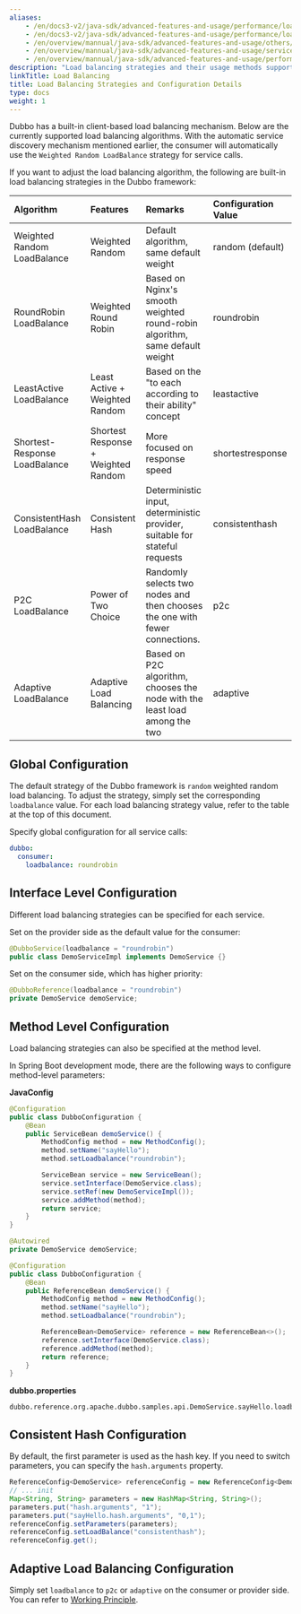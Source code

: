 ```yaml
---
aliases:
    - /en/docs3-v2/java-sdk/advanced-features-and-usage/performance/loadbalance/
    - /en/docs3-v2/java-sdk/advanced-features-and-usage/performance/loadbalance/
    - /en/overview/mannual/java-sdk/advanced-features-and-usage/others/graceful-shutdown/
    - /en/overview/mannual/java-sdk/advanced-features-and-usage/service/consistent-hash/
    - /en/overview/mannual/java-sdk/advanced-features-and-usage/performance/loadbalance/
description: "Load balancing strategies and their usage methods supported by Dubbo"
linkTitle: Load Balancing
title: Load Balancing Strategies and Configuration Details
type: docs
weight: 1
---
```


Dubbo has a built-in client-based load balancing mechanism. Below are the currently supported load balancing algorithms. With the automatic service discovery mechanism mentioned earlier, the consumer will automatically use the `Weighted Random LoadBalance` strategy for service calls.

If you want to adjust the load balancing algorithm, the following are built-in load balancing strategies in the Dubbo framework:

| Algorithm                    | Features                | Remarks                                         | Configuration Value                              |
| :--------------------------- | :--------------------- | :---------------------------------------------- | :---------------------------------------------- |
| Weighted Random LoadBalance  | Weighted Random        | Default algorithm, same default weight         | random (default)                                |
| RoundRobin LoadBalance       | Weighted Round Robin   | Based on Nginx's smooth weighted round-robin algorithm, same default weight | roundrobin                                      |
| LeastActive LoadBalance      | Least Active + Weighted Random | Based on the "to each according to their ability" concept | leastactive                                     |
| Shortest-Response LoadBalance | Shortest Response + Weighted Random | More focused on response speed                | shortestresponse                                |
| ConsistentHash LoadBalance   | Consistent Hash       | Deterministic input, deterministic provider, suitable for stateful requests | consistenthash                                  |
| P2C LoadBalance              | Power of Two Choice   | Randomly selects two nodes and then chooses the one with fewer connections. | p2c                                             |
| Adaptive LoadBalance         | Adaptive Load Balancing | Based on P2C algorithm, chooses the node with the least load among the two | adaptive                                        |

## Global Configuration
The default strategy of the Dubbo framework is `random` weighted random load balancing. To adjust the strategy, simply set the corresponding `loadbalance` value. For each load balancing strategy value, refer to the table at the top of this document.

Specify global configuration for all service calls:
```yaml
dubbo:
  consumer:
    loadbalance: roundrobin
```

## Interface Level Configuration
Different load balancing strategies can be specified for each service.

Set on the provider side as the default value for the consumer:
```java
@DubboService(loadbalance = "roundrobin")
public class DemoServiceImpl implements DemoService {}
```

Set on the consumer side, which has higher priority:
```java
@DubboReference(loadbalance = "roundrobin")
private DemoService demoService;
```

## Method Level Configuration
Load balancing strategies can also be specified at the method level.

In Spring Boot development mode, there are the following ways to configure method-level parameters:

**JavaConfig**
```java
@Configuration
public class DubboConfiguration {
    @Bean
    public ServiceBean demoService() {
        MethodConfig method = new MethodConfig();
        method.setName("sayHello");
        method.setLoadbalance("roundrobin");

        ServiceBean service = new ServiceBean();
        service.setInterface(DemoService.class);
        service.setRef(new DemoServiceImpl());
        service.addMethod(method);
        return service;
    }
}
```

```java
@Autowired
private DemoService demoService;

@Configuration
public class DubboConfiguration {
    @Bean
    public ReferenceBean demoService() {
        MethodConfig method = new MethodConfig();
        method.setName("sayHello");
        method.setLoadbalance("roundrobin");

        ReferenceBean<DemoService> reference = new ReferenceBean<>();
        reference.setInterface(DemoService.class);
        reference.addMethod(method);
        return reference;
    }
}
```

**dubbo.properties**
```properties
dubbo.reference.org.apache.dubbo.samples.api.DemoService.sayHello.loadbalance=roundrobin
```

## Consistent Hash Configuration

By default, the first parameter is used as the hash key. If you need to switch parameters, you can specify the `hash.arguments` property.

```java
ReferenceConfig<DemoService> referenceConfig = new ReferenceConfig<DemoService>();
// ... init
Map<String, String> parameters = new HashMap<String, String>();
parameters.put("hash.arguments", "1");
parameters.put("sayHello.hash.arguments", "0,1");
referenceConfig.setParameters(parameters);
referenceConfig.setLoadBalance("consistenthash");
referenceConfig.get();
```

## Adaptive Load Balancing Configuration

Simply set `loadbalance` to `p2c` or `adaptive` on the consumer or provider side. You can refer to [Working Principle](/en/overview/reference/proposals/heuristic-flow-control).

